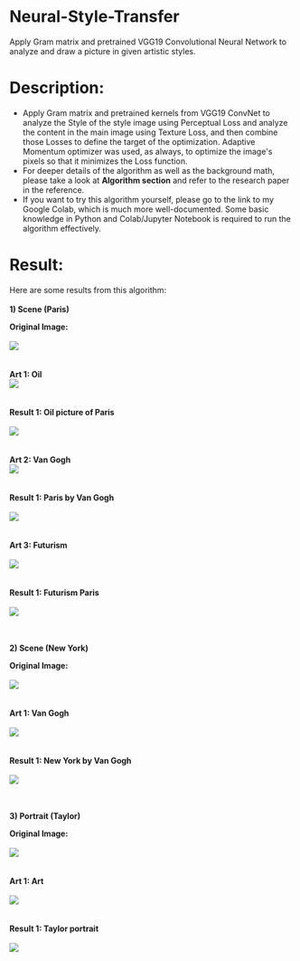 # Neural-Style-Transfer
Apply Gram matrix and pretrained VGG19 Convolutional Neural Network to analyze and draw a picture in given artistic styles.

# Description:
* Apply Gram matrix and pretrained kernels from VGG19 ConvNet to analyze the Style of the style image using Perceptual Loss and analyze the content in the main image using Texture Loss, and then combine those Losses to define the target of the optimization. Adaptive Momentum optimizer was used, as always, to optimize the image's pixels so that it minimizes the Loss function.
* For deeper details of the algorithm as well as the background math, please take a look at **Algorithm section** and refer to the research paper in the reference.
* If you want to try this algorithm yourself, please go to the link to my Google Colab, which is much more well-documented. Some basic knowledge in Python and Colab/Jupyter Notebook is required to run the algorithm effectively.

# Result:
Here are some results from this algorithm:<br><br>
**1) Scene (Paris)**

**Original Image:**<br><br>
<img src = "Results/0. Paris.jpg"><br><br><br>
**Art 1: Oil**<br>
<img src = "Results/1. Oil.jpg"><br><br><br>
**Result 1: Oil picture of Paris**<br><br>
<img src = "Results/1. Paris_Oil.jpg"><br><br><br>
**Art 2: Van Gogh**<br>
<img src = "Results/2. Starry Night.jpg"><br><br><br>
**Result 1: Paris by Van Gogh**<br><br>
<img src = "Results/2.1 Paris_Starry.jpg"><br><br><br>
**Art 3: Futurism**<br><br>
<img src = "Results/3. Futurism.jpg"><br><br><br>
**Result 1: Futurism Paris**<br><br>
<img src = "Results/4. Paris_Futurism.jpg"><br><br><br>

**2) Scene (New York)**

**Original Image:**<br><br>
<img src = "Results/7. NY.jpg"><br><br><br>
**Art 1: Van Gogh**<br><br>
<img src = "Results/7. Starry Night.jpg"><br><br><br>
**Result 1: New York by Van Gogh**<br><br>
<img src = "Results/7.1. Starry Night at NY.jpg"><br><br><br>

**3) Portrait (Taylor)**

**Original Image:**<br><br>
<img src = "Results/6. Taylor.jpg"><br><br><br>
**Art 1: Art**<br><br>
<img src = "Results/6.1 Art.jpg"><br><br><br>
**Result 1: Taylor portrait**<br><br>
<img src = "Results/6.2 Taylor Art.jpg"><br><br><br>
